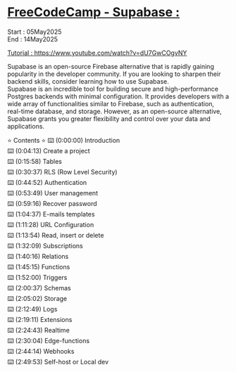 # [FreeCodeCamp - Supabase :](https://github.com/evilusean/CourseraGoogleFCC/tree/main/FCC-Supabase)

Start : 05May2025 </br>
End : 14May2025</br>

[Tutorial : ](https://www.freecodecamp.org/news/learn-supabase-open-source-firebase-alternative/) https://www.youtube.com/watch?v=dU7GwCOgvNY

Supabase is an open-source Firebase alternative that is rapidly gaining popularity in the developer community. If you are looking to sharpen their backend skills, consider learning how to use Supabase. </br>
Supabase is an incredible tool for building secure and high-performance Postgres backends with minimal configuration. It provides developers with a wide array of functionalities similar to Firebase, such as authentication, real-time database, and storage. However, as an open-source alternative, Supabase grants you greater flexibility and control over your data and applications.

⭐️ Contents ⭐️
⌨️ (0:00:00) Introduction</br>
⌨️ (0:04:13) Create a project</br>
⌨️ (0:15:58) Tables</br>
⌨️ (0:30:37) RLS (Row Level Security)</br>
⌨️ (0:44:52) Authentication</br>
⌨️ (0:53:49) User management</br>
⌨️ (0:59:16) Recover password</br>
⌨️ (1:04:37) E-mails templates</br>
⌨️ (1:11:28) URL Configuration</br>
⌨️ (1:13:54) Read, insert or delete</br>
⌨️ (1:32:09) Subscriptions</br>
⌨️ (1:40:16) Relations</br>
⌨️ (1:45:15) Functions</br>
⌨️ (1:52:00) Triggers</br>
⌨️ (2:00:37) Schemas</br>
⌨️ (2:05:02) Storage</br>
⌨️ (2:12:49) Logs</br>
⌨️ (2:19:11) Extensions</br>
⌨️ (2:24:43) Realtime</br>
⌨️ (2:30:04) Edge-functions</br>
⌨️ (2:44:14) Webhooks</br>
⌨️ (2:49:53) Self-host or Local dev</br>
